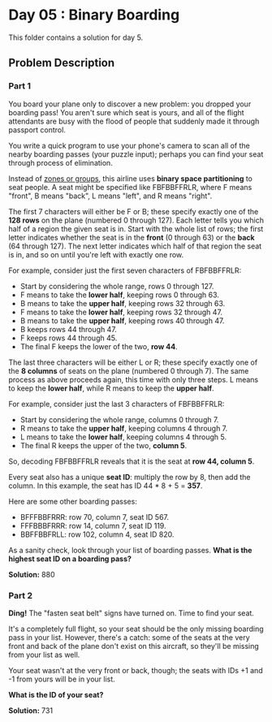 # Day 05 : Binary Boarding

This folder contains a solution for day 5.

## Problem Description

### Part 1

You board your plane only to discover a new problem: you dropped your boarding pass! You aren't sure which seat is yours, and all of the flight attendants are busy with the flood of people that suddenly made it through passport control.

You write a quick program to use your phone's camera to scan all of the nearby boarding passes (your puzzle input); perhaps you can find your seat through process of elimination.

Instead of [zones or groups](https://www.youtube.com/watch?v=oAHbLRjF0vo), this airline uses **binary space partitioning** to seat people. A seat might be specified like FBFBBFFRLR, where F means "front", B means "back", L means "left", and R means "right".

The first 7 characters will either be F or B; these specify exactly one of the **128 rows** on the plane (numbered 0 through 127). Each letter tells you which half of a region the given seat is in. Start with the whole list of rows; the first letter indicates whether the seat is in the **front** (0 through 63) or the **back** (64 through 127). The next letter indicates which half of that region the seat is in, and so on until you're left with exactly one row.

For example, consider just the first seven characters of FBFBBFFRLR:

  - Start by considering the whole range, rows 0 through 127.
  - F means to take the **lower half**, keeping rows 0 through 63.
  - B means to take the **upper half**, keeping rows 32 through 63.
  - F means to take the **lower half**, keeping rows 32 through 47.
  - B means to take the **upper half**, keeping rows 40 through 47.
  - B keeps rows 44 through 47.
  - F keeps rows 44 through 45.
  - The final F keeps the lower of the two, **row 44**.

The last three characters will be either L or R; these specify exactly one of the **8 columns** of seats on the plane (numbered 0 through 7). The same process as above proceeds again, this time with only three steps. L means to keep the **lower half**, while R means to keep the **upper half**.

For example, consider just the last 3 characters of FBFBBFFRLR:

  - Start by considering the whole range, columns 0 through 7.
  - R means to take the **upper half**, keeping columns 4 through 7.
  - L means to take the **lower half**, keeping columns 4 through 5.
  - The final R keeps the upper of the two, **column 5**.

So, decoding FBFBBFFRLR reveals that it is the seat at **row 44, column 5**.

Every seat also has a unique **seat ID**: multiply the row by 8, then add the column. In this example, the seat has ID 44 * 8 + 5 = **357**.

Here are some other boarding passes:

  - BFFFBBFRRR: row 70, column 7, seat ID 567.
  - FFFBBBFRRR: row 14, column 7, seat ID 119.
  - BBFFBBFRLL: row 102, column 4, seat ID 820.

As a sanity check, look through your list of boarding passes. **What is the highest seat ID on a boarding pass?**

**Solution:** 880

### Part 2

**Ding!** The "fasten seat belt" signs have turned on. Time to find your seat.

It's a completely full flight, so your seat should be the only missing boarding pass in your list. However, there's a catch: some of the seats at the very front and back of the plane don't exist on this aircraft, so they'll be missing from your list as well.

Your seat wasn't at the very front or back, though; the seats with IDs +1 and -1 from yours will be in your list.

**What is the ID of your seat?**

**Solution:** 731
